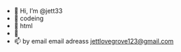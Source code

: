 - 👋 Hi, I’m @jett33
- 👀 codeing
- 🌱 html
- 💞️ 
- 📫 by email email adreass jettlovegrove123@gmail.com

<!---
jett33/jett33 is a ✨ special ✨ repository because its `README.md` (this file) appears on your GitHub profile.
You can click the Preview link to take a look at your changes.
--->
